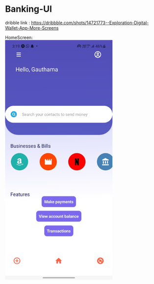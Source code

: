 # Banking-UI

dribble link : https://dribbble.com/shots/14721773--Exploration-Digital-Wallet-App-More-Screens

HomeScreen:
<br>
<img src="/AC-SS/SS-1.jpg" width="350">
